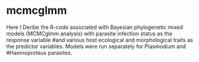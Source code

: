 # mcmcglmm

Here I Deribe the R-code associated with Bayesian phylogenetic mixed models (MCMCglmm analysis) with parasite infection status as the response variable #and various host ecological and morphological traits as the predictor variables. Models were run separately for Plasmodium and #Haemoproteus parasites.
